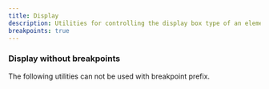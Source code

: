 ```yaml
---
title: Display
description: Utilities for controlling the display box type of an element.
breakpoints: true
---
```

<table-utility property="display-with-breakpoints" attribute="display" class="mb-lg"></table-utility>

### Display without breakpoints
The following utilities can not be used with breakpoint prefix.

<table-utility property="display-without-breakpoints" attribute="display"></table-utility>